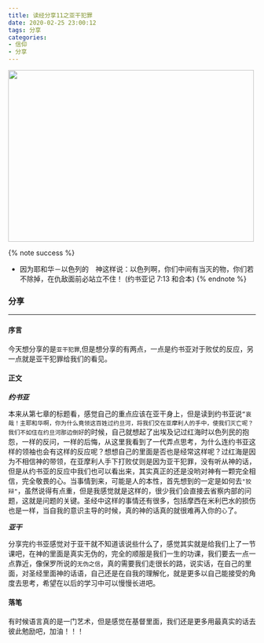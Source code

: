 ```yaml
---
title: 读经分享11之亚干犯罪
date: 2020-02-25 23:00:12
tags: 分享
categories:
- 信仰
- 分享
---
```

<img src="https://blog-1257711631.cos.ap-nanjing.myqcloud.com/20200225230127.png" width=500 height=350>

{% note success %}
* 因为耶和华－以色列的　神这样说：以色列啊，你们中间有当灭的物，你们若不除掉，在仇敌面前必站立不住！
                                                (约书亚记 7:13 和合本)
{% endnote %}

### 分享
***

#### 序言

今天想分享的是`亚干犯罪`,但是想分享的有两点，一点是约书亚对于败仗的反应，另一点就是亚干犯罪给我们的看见。

#### 正文

***约书亚***

本来从第七章的标题看，感觉自己的重点应该在亚干身上，但是读到约书亚说`“哀哉！主耶和华啊，你为什么竟领这百姓过约旦河，将我们交在亚摩利人的手中，使我们灭亡呢？我们不如住在约旦河那边倒好`的时候，自己就想起了出埃及记过红海时以色列民的抱怨，一样的反问，一样的后悔，从这里我看到了一代弄点思考，为什么连约书亚这样的领袖也会有这样的反应呢？想想自己的里面是否也是经常这样呢？过红海是因为不相信神的带领，在亚摩利人手下打败仗则是因为亚干犯罪，没有听从神的话，但是从约书亚的反应中我们也可以看出来，其实真正的还是没哟对神有一颗完全相信，完全敬畏的心。当事情到来，可能是人的本性，首先想到的一定是如何去`"狡辩"`，虽然说得有点重，但是我感觉就是这样的，很少我们会直接去省察内部的问题，这就是问题的关键。圣经中这样的事情还有很多，包括摩西在米利巴水的损伤也是一样，当自我的意识主导的时候，真的神的话真的就很难再入你的`心`了。

***亚干***

分享完约书亚感觉对于亚干就不知道该说些什么了，感觉其实就是给我们上了一节课吧，在神的里面是真实无伪的，完全的顺服是我们一生的功课，我们要去一点一点靠近，像保罗所说的`无伪之信`，真的需要我们走很长的路，说实话，在自己的里面，对圣经里面神的话语，自己还是在自我的理解化，就是更多以自己能接受的角度去思考，希望在以后的学习中可以慢慢长进吧。

#### 落笔

有时候语言真的是一门艺术，但是感觉在基督里面，我们还是更多用最真实的话去彼此勉励吧，加油！！！